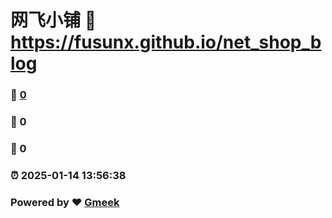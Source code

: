 # 网飞小铺 :link: https://fusunx.github.io/net_shop_blog 
### :page_facing_up: [0](https://fusunx.github.io/net_shop_blog/tag.html) 
### :speech_balloon: 0 
### :hibiscus: 0 
### :alarm_clock: 2025-01-14 13:56:38 
### Powered by :heart: [Gmeek](https://github.com/Meekdai/Gmeek)
